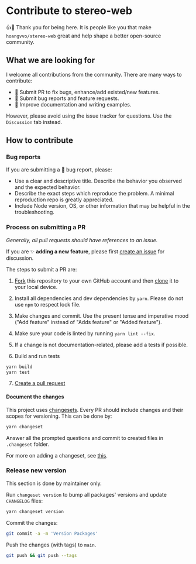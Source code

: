 # Contribute to stereo-web

:+1::tada: Thank you for being here. It is people like you that make `hoangvvo/stereo-web` great and help shape a better open-source community.

## What we are looking for

I welcome all contributions from the community. There are many ways to contribute:

- :art: Submit PR to fix bugs, enhance/add existed/new features.
- :children_crossing: Submit bug reports and feature requests.
- :pencil: Improve documentation and writing examples.

However, please avoid using the issue tracker for questions. Use the `Discussion` tab instead.

## How to contribute

### Bug reports

If you are submitting a :bug: bug report, please:

- Use a clear and descriptive title. Describe the behavior you observed and the expected behavior.
- Describe the exact steps which reproduce the problem. A minimal reproduction repo is greatly appreciated.
- Include Node version, OS, or other information that may be helpful in the troubleshooting.

### Process on submitting a PR

*Generally, all pull requests should have references to an issue.*

If you are :sparkles: **adding a new feature**, please first [create an issue](../../issues/new) for discussion.

The steps to submit a PR are:

1. [Fork](https://help.github.com/articles/fork-a-repo/) this repository to your own GitHub account and then [clone](https://help.github.com/articles/cloning-a-repository/) it to your local device.

2. Install all dependencies and dev dependencies by `yarn`. Please do not use `npm` to respect lock file.

3. Make changes and commit. Use the present tense and imperative mood ("Add feature" instead of "Adds feature" or "Added feature").

4. Make sure your code is linted by running `yarn lint --fix`.

5. If a change is not documentation-related, please add a tests if possible.

6. Build and run tests

```bash
yarn build
yarn test
```

7. [Create a pull request](https://help.github.com/en/articles/creating-a-pull-request-from-a-fork)

#### Document the changes

This project uses [changesets](https://github.com/atlassian/changesets). Every PR should include changes and their scopes for versioning. This can be done by:

```bash
yarn changeset
```

Answer all the prompted questions and commit to created files in `.changeset` folder.

For more on adding a changeset, see [this](https://github.com/atlassian/changesets/blob/master/docs/adding-a-changeset.md#i-am-in-a-multi-package-repository-a-mono-repo).

### Release new version

This section is done by maintainer only.

Run `changeset version` to bump all packages' versions and update `CHANGELOG` files:

```bash
yarn changeset version
```

Commit the changes:

```bash
git commit -a -m 'Version Packages'
```

Push the changes (with tags) to `main`.

```bash
git push && git push --tags
```
